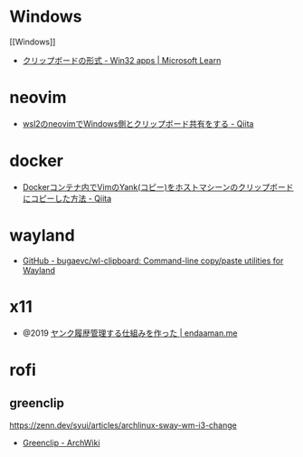 # Windows
[[Windows]]

- [クリップボードの形式 - Win32 apps | Microsoft Learn](https://learn.microsoft.com/ja-jp/windows/win32/dataxchg/clipboard-formats)

# neovim
- [wsl2のneovimでWindows側とクリップボード共有をする - Qiita](https://qiita.com/yuta_vamdemic/items/331f4d9a1522f2edcf21)

# docker
- [Dockerコンテナ内でVimのYank(コピー)をホストマシーンのクリップボードにコピーした方法 - Qiita](https://qiita.com/hellomyzn/items/8f1fbfe1316decf36a9e)

# wayland
- [GitHub - bugaevc/wl-clipboard: Command-line copy/paste utilities for Wayland](https://github.com/bugaevc/wl-clipboard)

# x11
- @2019 [ヤンク履歴管理する仕組みを作った | endaaman.me](https://endaaman.me/tips/smart-yank-history)


# rofi

## greenclip

https://zenn.dev/syui/articles/archlinux-sway-wm-i3-change

- [Greenclip - ArchWiki](https://wiki.archlinux.jp/index.php/Greenclip)
